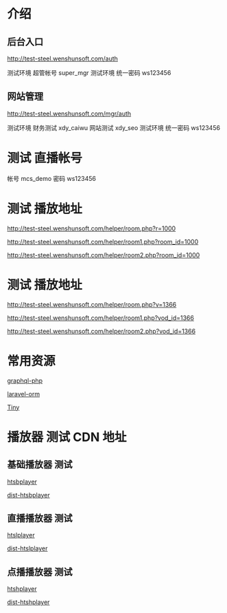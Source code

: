 # 介绍

## 后台入口 

http://test-steel.wenshunsoft.com/auth

测试环境 超管帐号  super_mgr
测试环境 统一密码  ws123456

## 网站管理  

http://test-steel.wenshunsoft.com/mgr/auth

测试环境 财务测试  xdy_caiwu   网站测试   xdy_seo
测试环境 统一密码  ws123456

# 测试 直播帐号

帐号  mcs_demo  密码  ws123456

# 测试 播放地址

http://test-steel.wenshunsoft.com/helper/room.php?r=1000

http://test-steel.wenshunsoft.com/helper/room1.php?room_id=1000

http://test-steel.wenshunsoft.com/helper/room2.php?room_id=1000

# 测试 播放地址

http://test-steel.wenshunsoft.com/helper/room.php?v=1366

http://test-steel.wenshunsoft.com/helper/room1.php?vod_id=1366

http://test-steel.wenshunsoft.com/helper/room2.php?vod_id=1366

# 常用资源

[graphql-php](https://github.com/webonyx/graphql-php)

[laravel-orm](https://laravel-china.org/docs/laravel/5.2/queries/1137)

[Tiny](https://github.com/wowngasb/tiny)

# 播放器 测试 CDN 地址

## 基础播放器 测试

[htsbplayer](http://staticzy.wenshunsoft.com/test/htsbplayer.html)

[dist-htsbplayer](http://staticzy.wenshunsoft.com/test/dist-htsbplayer.html)

## 直播播放器 测试

[htslplayer](http://staticzy.wenshunsoft.com/test/htslplayer.html)

[dist-htslplayer](http://staticzy.wenshunsoft.com/test/dist-htslplayer.html)

## 点播播放器 测试

[htshplayer](http://staticzy.wenshunsoft.com/test/htshplayer.html)

[dist-htshplayer](http://staticzy.wenshunsoft.com/test/dist-htshplayer.html)



